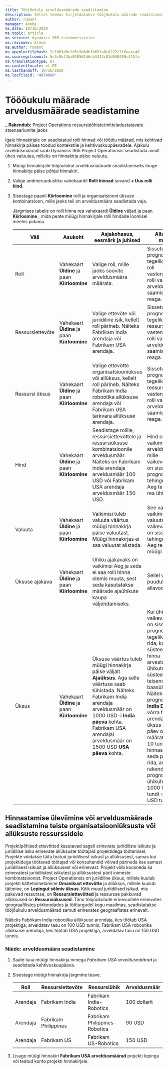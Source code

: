 ```yaml
---
title: Tööjõukulu arveldusmäärade seadistamine
description: Selles teemas kirjeldatakse tööjõukulu määrade seadistamist Project Operationsis.
author: rumant
manager: Annbe
ms.date: 10/16/2020
ms.topic: article
ms.service: dynamics-365-customerservice
ms.reviewer: kfend
ms.author: rumant
ms.openlocfilehash: 2c7d63d0cfd5c9b6dbfb65fa8c8227c7f6eeac48
ms.sourcegitcommit: 5c4c9bf3ba018562d6cb3443c01d550489c415fa
ms.translationtype: HT
ms.contentlocale: et-EE
ms.lasthandoff: 10/16/2020
ms.locfileid: "4074980"
---
```

# <a name="set-up-bill-rates-for-labor-rate-billing"></a>Tööõukulu määrade arveldusmäärade seadistamine 

_ **Rakendub:** Project Operations ressursipõhiste/mitteladustatavate stsenaariumite jaoks

Igale hinnakirjale on seadistatud rolli hinnad või tööjõu määrad, mis kehtivad hinnakirja päises toodud kontekstile ja kehtivuskuupäevadele. Ajakulu arveldusmäärad saab Dynamics 365 Project Operationsis seadistada ainult ühes valuutas, milleks on hinnakirja päise valuuta.

1. Müügi hinnakirjale tööjõulukul arveldusmäärade seadistamiseks looge hinnakirja päise põhjal hinnakiri. 
2. Valige andmeruudustiku vahekaardil **Rolli hinnad** suvand **+ Uus rolli hind**. 
3. Sisestage paanil **Kiirloomine** rolli ja organisatsiooni üksuse kombinatsioon, mille jaoks teil on arveldusmäära seadistada vaja.

   Järgmises tabelis on rolli hinna rea vahekaardi **Üldine** väljad ja paan **Kiirloomine** , mida peate müügi hinnakirjale rolli hindade loomisel meeles pidama.

    | Väli | Asukoht | Asjakohasus, eesmärk ja juhised | Allavoolu mõjud |
    | --- | --- | --- | --- |
    | Roll | Vahekaart **Üldine** ja paan **Kiirloomine** | Valige roll, mille jaoks soovite arveldusmäära määrata. | Sissetuleva prognoosi või tegeliku näitaja roll vastendatakse rolli vaikimisi arveldusmäära saamiseks selle reaga. |
    | Ressursiettevõte | Vahekaart **Üldine** ja paan **Kiirloomine** | Valige ettevõte või juriidiline isik, kellelt roll pärineb. Näiteks Fabrikam India arendaja või Fabrikam USA arendaja. | Sissetuleva prognoosi või tegeliku näitaja ressursiettevõte vastendatakse rolli vaikimisi arveldusmäära saamiseks selle reaga. |
    | Ressursi üksus | Vahekaart **Üldine** ja paan **Kiirloomine** | Valige ettevõtte organisatsiooniüksus või allüksus, kellelt roll pärineb. Näiteks Fabrikam India robootika allüksuse arendaja või Fabrikam USA tarkvara allüksuse arendaja. | Sissetuleva prognoosi või tegeliku näitaja ressursiüksus vastendatakse rolli vaikimisi arveldusmäära saamiseks selle reaga. |
    | Hind | Vahekaart **Üldine** ja paan **Kiirloomine** | Seadistage rollile, ressursiettevõttele ja ressursiüksuse kombinatsioonile arveldusmäär. Näiteks on Fabrikam India arendaja arveldusmäär 100 USD või Fabrikam USA arendaja arveldusmäär 150 USD. | Hind on vaikimisi arveldusmäär, mille vaikeväärtuseks on sissetuleva prognoosi või tehinguklassi Aeg tegeliku rea ühiku hind. |
    | Valuuta | Vahekaart **Üldine** ja paan **Kiirloomine**| Vaikimisi tuleb valuuta väärtus müügi hinnakirja päise valuutast. Müügi hinnakirjas ei saa valuutat alistada. | See valuuta on vaikimisi valuuta, mille vaikeväärtuseks on sissetuleva tehinguklassi Aeg tegeliku müügi rea hind. |
    | Üksuse ajakava | Vahekaart **Üldine** ja paan **Kiirloomine** | Ühiku ajakavaks on vaikimisi Aeg ja seda ei saa rolli hinna olemis muuta, sest seda kasutatakse määrade ajaühikute kaupa väljendamiseks. | Sellel väljal puudub allavoolu mõju. |
    | Üksus | Vahekaart **Üldine** ja paan **Kiirloomine** | Üksuse väärtus tuleb müügi hinnakirja päise väljalt **Ajaüksus**. Aga selle väärtuse saab tühistada. Näiteks Fabrikam India arendaja arveldusmäär on 1000 USD-i **India päeva** kohta. Fabrikam USA arendajal arveldusmäär on 1500 USD **USA päeva** kohta. | Kui ühiku hinna vaikeväärtuseks on sissetulev prognoos või tegeliku näitaja rida, kasutab süsteem ühiku hinna arvestamiseks ühikute süsteemi ja teisendamist baasühikuteks. Näiteks on prognoos 10 **India Days** võrra tööd India arendajale ja üksus India päev on määratletud kui 10 tundi. Kui hinnastatakse seda prognoosi rida, arvutab rakendus prognoosi ühikuhinna kui 1000 USD/10 tundi = 100 USD tunnis. |

## <a name="transfer-pricing-or-set-up-bill-rates-for-resources-from-other-organizational-units-or-divisions"></a>Hinnastamise üleviimine või arveldusmäärade seadistamine teiste organisatsiooniüksuste või allüksuste ressurssidele 

Projektipõhised ettevõtted kasutavad sageli erinevate juriidiliste isikute ja juriidilise isiku erinevate allüksuste töötajaid projektidega töötamisel. Projekte võidakse täita teatud juriidilisest isikust ja allüksusest, samas kui projektidega töötavad töötajad või konsultandid võivad pärineda kas samast juriidilisest isikust ja allüksusest või erinevast. Projekt võib koosneda ka erinevatest juriidilistest isikutest ja allüksustest pärit inimeste kombinatsioonist. Project Operationsis on juriidiline üksus, millele kuulub projekti kättetoimetamine **Omanikust ettevõtte** ja allüksus, millele kuulub täitmine, on **Lepingut sõlmiv üksus**. Kõik muud juriidilised isikud, mis pakuvad ressursse, on **Ressursiettevõtted** ja ressursse pakkuvad allüksused on **Ressursiüksused**. Tänu tööjõukulude erinevustele erinevates geograafilistes piirkondades ja tööturgudel kogu maailmas, seadistatakse tööjõukulu arveldusmäärad samuti erinevates geograafiates erinevalt.

Näiteks Fabrikam India robootika allüksuse arendaja, kes töötab USA projektiga, arveldatav tasu on 100 USD tunnis. Fabrikam USA robootika allüksuse arendaja, kes töötab USA projektiga, arveldatav tasu on 150 USD tunnis. 

### <a name="example-set-up-a-bill-rate"></a>Näide: arveldusmäära seadistamine 

1. Saate luua müügi hinnakirja nimega *Fabrikam USA arveldusmäärad* ja seadistada kehtivuskuupäeva.
2. Sisestage müügi hinnakirja järgmine teave.

    | Roll | Ressursiettevõte | Ressursiühik | Arveldusmäär |
    | --- | --- | --- | --- |
    | Arendaja | Fabrikam India | Fabrikam India-Robotics | 100 dollarit |
    | Arendaja | Fabrikam Philippines | Fabrikam Philippines-Robotics | 90 USD |
    | Arendaja | Fabrikam US | Fabrikam US-Robotics | 150 USD |

3. Lisage müügi hinnakiri **Fabrikam USA arveldusmäärad** projekti lepingu või teatud konto projekti hinnakirjale.
